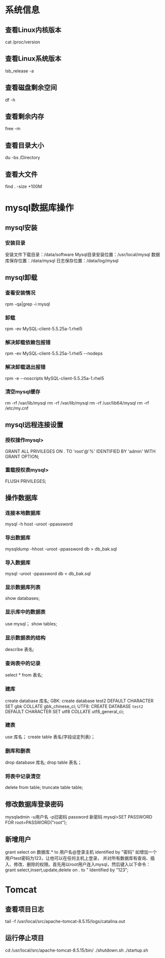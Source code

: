 # 系统信息
## 查看Linux内核版本
cat /proc/version
## 查看Linux系统版本
lsb_release -a
## 查看磁盘剩余空间
df -h
## 查看剩余内存
free -m
## 查看目录大小
du -bs /Directory
## 查看大文件
find . -size +100M

# mysql数据库操作
## mysql安装
### 安装目录
安装文件下载目录：/data/software
Mysql目录安装位置：/usr/local/mysql
数据库保存位置：/data/mysql
日志保存位置：/data/log/mysql
## mysql卸载
### 查看安装情况
rpm -qa|grep -i mysql
### 卸载
rpm -ev MySQL-client-5.5.25a-1.rhel5
### 解决卸载依赖包报错
rpm -ev MySQL-client-5.5.25a-1.rhel5 --nodeps
### 解决卸载退出报错
rpm -e --noscripts MySQL-client-5.5.25a-1.rhel5 
### 清空mysql缓存
rm -rf /var/lib/mysql
rm -rf /var/lib/mysql
rm -rf /usr/lib64/mysql
rm -rf /etc/my.cnf 
## mysql远程连接设置
### 授权操作mysql>
GRANT ALL PRIVILEGES ON *.* TO 'root'@'%' IDENTIFIED BY 'admin' WITH GRANT OPTION;
### 重载授权表mysql>
FLUSH PRIVILEGES;
## 操作数据库
### 连接本地数据库
mysql -h host -uroot -ppassword
### 导出数据库 
mysqldump -hhost -uroot -ppassword db > db_bak.sql
### 导入数据库
mysql -uroot -ppassword db < db_bak.sql
### 显示数据库列表
show databases;
### 显示库中的数据表
use mysql； 
show tables;
### 显示数据表的结构
describe 表名;
### 查询表中的记录
select * from 表名;
### 建库
create database 库名;
GBK: create database test2 DEFAULT CHARACTER SET gbk COLLATE gbk_chinese_ci;
UTF8: CREATE DATABASE `test2` DEFAULT CHARACTER SET utf8 COLLATE utf8_general_ci;
### 建表
use 库名；
create table 表名(字段设定列表)；
### 删库和删表
drop database 库名;
drop table 表名；
### 将表中记录清空
delete from table;
truncate table table;
## 修改数据库登录密码
mysqladmin -u用户名 -p旧密码 password 新密码
mysql>SET PASSWORD FOR root=PASSWORD("root");
## 新增用户
grant select on 数据库.* to 用户名@登录主机 identified by "密码"
如增加一个用户test密码为123，让他可以在任何主机上登录， 并对所有数据库有查询、插入、修改、删除的权限。首先用以root用户连入mysql，然后键入以下命令：
grant select,insert,update,delete on *.* to " Identified by "123";

# Tomcat
## 查看项目日志
tail -f /usr/local/src/apache-tomcat-8.5.15/logs/catalina.out
## 运行停止项目
cd /usr/local/src/apache-tomcat-8.5.15/bin/
./shutdown.sh
./startup.sh
